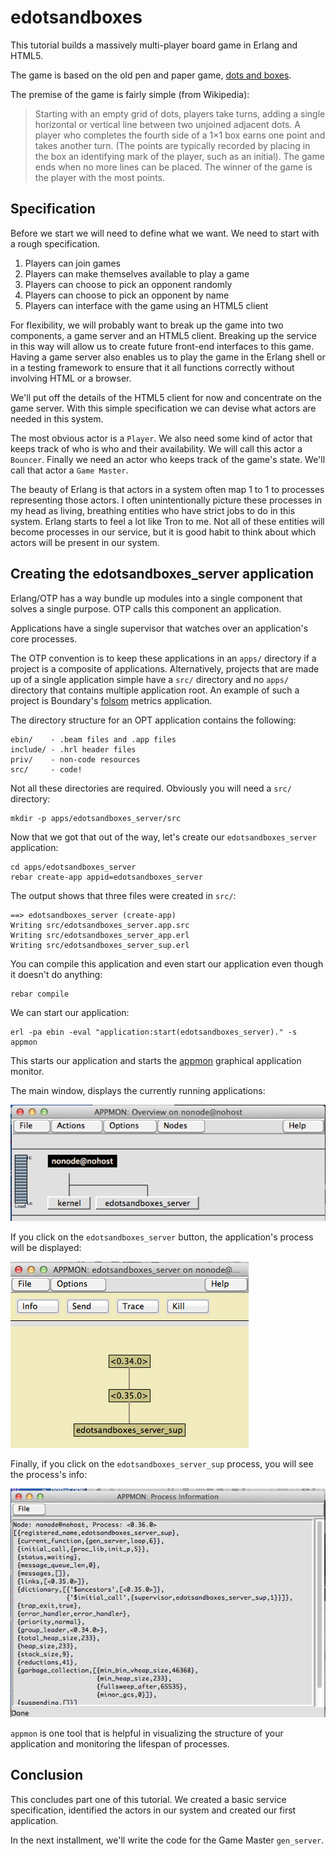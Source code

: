 # edotsandboxes

This tutorial builds a massively multi-player board game in Erlang and
HTML5.

The game is based on the old pen and paper game, [dots and
boxes](http://en.wikipedia.org/wiki/Dots_and_Boxes).

The premise of the game is fairly simple (from Wikipedia):

> Starting with an empty grid of dots, players take turns, adding a
> single horizontal or vertical line between two unjoined adjacent
> dots. A player who completes the fourth side of a 1×1 box earns one
> point and takes another turn. (The points are typically recorded by
> placing in the box an identifying mark of the player, such as an
> initial). The game ends when no more lines can be placed. The winner
> of the game is the player with the most points.

## Specification

Before we start we will need to define what we want.  We need to start with
a rough specification.

 1. Players can join games
 2. Players can make themselves available to play a game
 2. Players can choose to pick an opponent randomly
 3. Players can choose to pick an opponent by name
 4. Players can interface with the game using an HTML5 client

For flexibility, we will probably want to break up the game into two 
components, a game server and an HTML5 client.  Breaking up the
service in this way will allow us to create future front-end interfaces
to this game.  Having a game server also enables us to play the game
in the Erlang shell or in a testing framework to ensure that it all
functions correctly without involving HTML or a browser.

We'll put off the details of the HTML5 client for now and concentrate
on the game server. With this simple specification we can devise
what actors are needed in this system.

The most obvious actor is a `Player`.  We also need some kind of actor
that keeps track of who is who and their availability.  We will call
this actor a `Bouncer`. Finally we need an actor who keeps track of
the game's state.  We'll call that actor a `Game Master`.

The beauty of Erlang is that actors in a system often map 1 to 1 to
processes representing those actors.  I often unintentionally picture
these processes in my head as living, breathing entities who have
strict jobs to do in this system.  Erlang starts to feel a lot like
Tron to me.  Not all of these entities will become processes in our
service, but it is good habit to think about which actors will be present in
our system.

## Creating the edotsandboxes_server application

Erlang/OTP has a way bundle up modules into a single component that
solves a single purpose.  OTP calls this component an application.

Applications have a single supervisor that watches over an
application's core processes.

The OTP convention is to keep these applications in an `apps/`
directory if a project is a composite of applications. Alternatively,
projects that are made up of a single application simple have a `src/`
directory and no `apps/` directory that contains multiple application
root.  An example of such a project is Boundary's
[folsom](https://github.com/boundary/folsom) metrics application.

The directory structure for an OPT application contains the following:

    ebin/    - .beam files and .app files
    include/ - .hrl header files
    priv/    - non-code resources
    src/     - code!

Not all these directories are required.  Obviously you will need a
`src/` directory:

    mkdir -p apps/edotsandboxes_server/src

Now that we got that out of the way, let's create our
`edotsandboxes_server` application:

    cd apps/edotsandboxes_server
    rebar create-app appid=edotsandboxes_server

The output shows that three files were created in `src/`:

    ==> edotsandboxes_server (create-app)
    Writing src/edotsandboxes_server.app.src
    Writing src/edotsandboxes_server_app.erl
    Writing src/edotsandboxes_server_sup.erl

You can compile this application and even start our application even
though it doesn't do anything:

    rebar compile

We can start our application:

    erl -pa ebin -eval "application:start(edotsandboxes_server)." -s appmon

This starts our application and starts the
[appmon](http://www.erlang.org/doc/man/appmon.html) graphical application
monitor.  

The main window, displays the currently running applications:

![appmon main window](./static/appmon-mainwindow.png)

If you click on the `edotsandboxes_server` button, the application's process
will be displayed:

![appmon app window](static/appmon-appwindow.png)

Finally, if you click on the `edotsandboxes_server_sup` process, you
will see the process's info:

![appmon process info](static/appmon-procwindow.png)

`appmon` is one tool that is helpful in visualizing the structure of
your application and monitoring the lifespan of processes.

## Conclusion

This concludes part one of this tutorial.  We created a basic service
specification, identified the actors in our system and created our
first application.

In the next installment, we'll write the code for the Game Master
`gen_server`.
